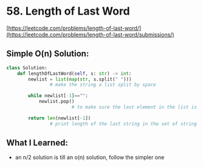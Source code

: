 # 58. Length of Last Word

[https://leetcode.com/problems/length-of-last-word/](https://leetcode.com/problems/length-of-last-word/submissions/)

## Simple O(n) Solution:

```python
class Solution:
    def lengthOfLastWord(self, s: str) -> int:
        newlist = list(map(str, s.split(" ")))
				# make the string a list split by space

        while newlist[-1]=="":
            newlist.pop()
						# to make sure the last element in the list is not an empty string

        return len(newlist[-1])
				# print length of the last string in the set of string
```

## What I Learned:

- an n/2 solution is till an o(n) solution, follow the simpler one